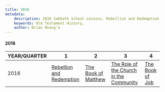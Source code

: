 ```yaml
---
title: 2016
metadata:
    description: 2016 Sabbath School Lessons, Rebellion and Redemption, The Book of Matthew, The Role of the Church in the Community , The Book of Job
    keywords: Old Testament History,
    author: Brian Onang'o
---
```


#### 2016

YEAR/QUARTER |   1  | 2| 3| 4
-------------|------------|---|--|---
2016   |  [Rebellion and Redemption](/2011-2020/2016/quarter1) | [The Book of Matthew](/2011-2020/2016/quarter2) | [The Role of the Church in the Community ](/2011-2020/2016/quarter3) | [The Book of Job](/2011-2020/2016/quarter4) |
 
